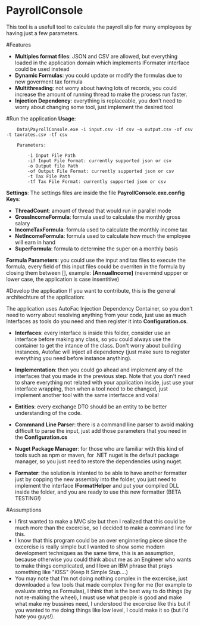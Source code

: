 # PayrollConsole
This tool is a usefull tool to calculate the payroll slip for many employees by having just a few parameters.

#Features
- **Multiples format files**: JSON and CSV are allowed, 
but everything loaded in the application domain which implements IFormater interface could be used instead
- **Dynamic Formulas**: you could update or modify the formulas due to new goverment tax formula
- **Multithreading**: not worry about having lots of records, you could increase the amount of running thread to make the process run faster.
- **Injection Dependency**: everything is replaceable, you don't need to worry about changing some tool, just implement the desired tool 

#Run the application
**Usage**:
```
	Data\PayrollConsole.exe -i input.csv -if csv -o output.csv -of csv -t taxrates.csv -tf csv

	Parameters:

		-i Input File Path
		-if Input File Format: currently supported json or csv
		-o Output file Path
		-of Output File Format: currently supported json or csv
		-t Tax File Path
		-tf Tax File Format: currently supported json or csv
```
**Settings**:
The settings files are inside the file **PayrollConsole.exe.config**
**Keys**:
- **ThreadCount**: amount of thread that would run in parallel mode
- **GrossIncomeFormula**: formula used to calculate the monthly gross salary
- **IncomeTaxFormula**: formula used to calculate the monthly income tax
- **NetIncomeFormula**: formula used to calculate how much the employee will earn in hand
- **SuperFormula**: formula to determine the super on a monthly basis

**Formula Parameters**: you could use the input and tax files to execute the formula, every field of this input files could be overriten in the formula by closing them between [], example: **[AnnualIncome]** (nevermind uppper or lower case, the application is case insentitive)

#Develop the application
If you want to contribute, this is the general architechture of the application:

The application uses AutoFac Injection Dependency Container, so you don't need to worry about resolving anything from your code, just use as much Interfaces as 
tools do you need and then register it into **Configuration.cs**. 

- **Interfaces**: every interface is inside this folder, consider use an interface before making any class, so you could always use the container to get the intance of the class. Don't worry about building instances, Autofac will inject all dependency (just make sure to register everything you need before instance anything).

- **Implementation**: then you could go ahead and implement any of the interfaces that you made in the previous step. Note that you don't need to share everything not related with your application inside, just use your interface wrapping, then when a tool need to be changed, just implement another tool with the same interfacce and voila!

- **Entities**: every exchange DTO should be an entity to be better understanding of the code.

- **Commnand Line Parser**: there is a command line parser to avoid making difficult to parse the input, just add those parameters that you need in the **Configuration.cs**

- **Nuget Package Manager**: for those who are familiar with this kind of tools such as npm or maven, for .NET nuget is the default package manager, so you just need to restore the dependencies using nuget.

- 	**Formater**: the solution is intented to be able to have another formatter just by copping the new assembly into the folder, you just need to implement the interface **IFormatHelper** and put your compiled DLL inside the folder, and you are ready to use this new formatter (BETA TESTING!)


#Assumptions
- I first wanted to make a MVC site but then I realized that this could be much more than the excercise, so I decided to make a command line for this.
- I know that this program could be an over enginnering piece since the excercise is really simple but I wanted to show some modern development techniques as the same time, this is an assumption, because otherwise you could think about me as an Engineer who wants to make things complicated, and I love an IBM phrase that prays something like "KISS" (Keep It Simple Stup....)
- You may note that I'm not doing nothing complex in the excercise, just downloaded a few tools that made complex thing for me (for example to evaluate string as Formulas), I think that is the best way to do things (by not re-making the wheel), I must use what people is good and make what make my bussines need, I understood the excercise like this but if you wanted to me doing things like low level, I could make it so (but I'd hate you guys!).


